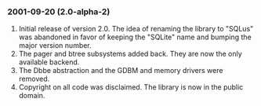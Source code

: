### 2001\-09\-20 (2\.0\-alpha\-2\)

1. Initial release of version 2\.0\. The idea of renaming the library
 to "SQLus" was abandoned in favor of keeping the "SQLite" name and
 bumping the major version number.
2. The pager and btree subsystems added back. They are now the only
 available backend.
3. The Dbbe abstraction and the GDBM and memory drivers were removed.
4. Copyright on all code was disclaimed. The library is now in the
 public domain.





